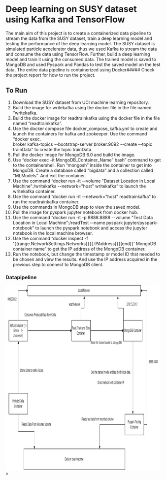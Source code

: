 # Deep learning on SUSY dataset using Kafka and TensorFlow
The main aim of this project is to create a containerized data pipeline to stream the data from the SUSY dataset, train a deep learning model and testing the performance of the deep learning model. The SUSY dataset is simulated particle accelerator data, thus we used Kafka to stream the data and consume the data using TensorFlow. Further, build a deep learning model and train it using the consumed data. The trained model is saved to MongoDB and used Pyspark and Pandas to test the saved model on the test data. The entire data pipeline is containerized using Docker##### Check the project report for how to run the project.
## To Run
1) Download the SUSY dataset from UCI machine learning repository. <br>
2) Build the image for writekafka using the docker file in the file named
“writekafka. <br>
3) Build the docker image for readtrainkafka using the docker file in the file
named “readtrainkafka”. <br>
4) Use the docker compose file docker_compose_kafka.yml to create and launch
the containers for kafka and zookeeper. Use the command “docker exec. <br>
broker kafka-topics --bootstrap-server broker:9092 --create --topic trainData”
to create the topic trainData. <br>
5) Pull the docker image for MongoDB 6.0 and build the image. <br>
6) Use “docker exec -it MongoDB_Container_Name” bash” command to get to
the containershell. Run “mongosh” inside the container to get into MongoDB.
Create a database called “bigdata” and a collection called "MLModels”. And
exit the container. <br>
7) Use the command “docker run -it --volume "Dataset Location in Local
Machine":/writekafka --network="host" writekafka” to launch the writekafka
container. <br>
8) Use the command “docker run -it --network="host" readtrainkafka” to run the
readtrainkafka container. <br>
9) Use the commands in MongoDB step to view the saved model. <br>
10) Pull the image for pyspark jupyter notebook from docker hub. <br>
11) Use the command “docker run -it -p 8888:8888 --volume "Test Data Location
in Local Machine":/readTest --name pyspark jupyter/pyspark-notebook” to
launch the pyspark notebook and access the jupyter notebook in the local
machine browser. <br>
12) Use the command “docker inspect -f
'{{range.NetworkSettings.Networks}}{{.IPAddress}}{{end}}' MongoDB
container name” to get the IP address of the MongoDB container. <br>
13) Run the notebook, but change the timestamp or model ID that needed to be
chosen and view the results. And use the IP address acquired in the previous
step to connect to MongoDB client. <br>
### Datapipeline
<img src="figures/flowdiagram.png" width="500" height="600">>
